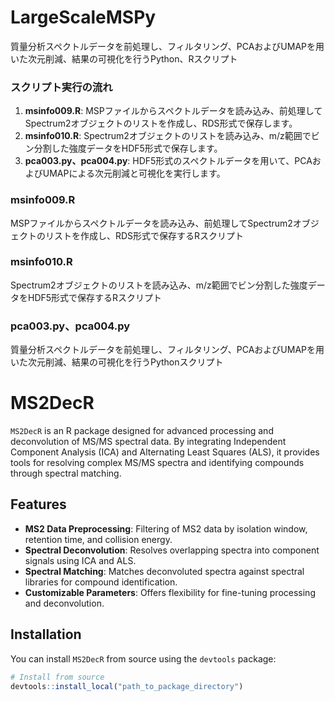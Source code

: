 # LargeScaleMSPy
質量分析スペクトルデータを前処理し、フィルタリング、PCAおよびUMAPを用いた次元削減、結果の可視化を行うPython、Rスクリプト

### スクリプト実行の流れ
1. **msinfo009.R**: MSPファイルからスペクトルデータを読み込み、前処理してSpectrum2オブジェクトのリストを作成し、RDS形式で保存します。
2. **msinfo010.R**: Spectrum2オブジェクトのリストを読み込み、m/z範囲でビン分割した強度データをHDF5形式で保存します。
3. **pca003.py、pca004.py**: HDF5形式のスペクトルデータを用いて、PCAおよびUMAPによる次元削減と可視化を実行します。

### msinfo009.R
MSPファイルからスペクトルデータを読み込み、前処理してSpectrum2オブジェクトのリストを作成し、RDS形式で保存するRスクリプト

### msinfo010.R
Spectrum2オブジェクトのリストを読み込み、m/z範囲でビン分割した強度データをHDF5形式で保存するRスクリプト

### pca003.py、pca004.py
質量分析スペクトルデータを前処理し、フィルタリング、PCAおよびUMAPを用いた次元削減、結果の可視化を行うPythonスクリプト



# MS2DecR

`MS2DecR` is an R package designed for advanced processing and deconvolution of MS/MS spectral data. By integrating Independent Component Analysis (ICA) and Alternating Least Squares (ALS), it provides tools for resolving complex MS/MS spectra and identifying compounds through spectral matching.

## Features

- **MS2 Data Preprocessing**: Filtering of MS2 data by isolation window, retention time, and collision energy.
- **Spectral Deconvolution**: Resolves overlapping spectra into component signals using ICA and ALS.
- **Spectral Matching**: Matches deconvoluted spectra against spectral libraries for compound identification.
- **Customizable Parameters**: Offers flexibility for fine-tuning processing and deconvolution.

## Installation

You can install `MS2DecR` from source using the `devtools` package:

```r
# Install from source
devtools::install_local("path_to_package_directory")
